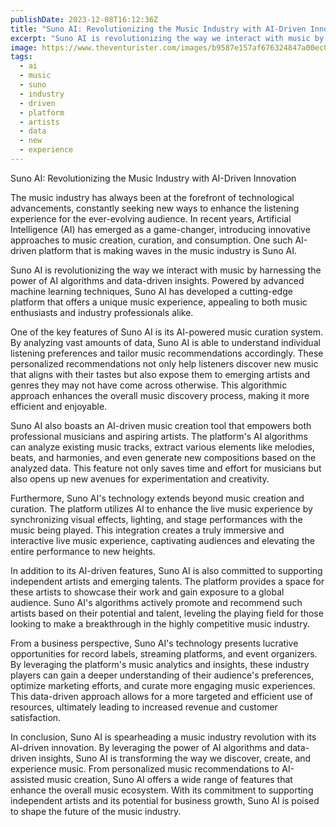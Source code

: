 ```yaml
---
publishDate: 2023-12-08T16:12:36Z
title: "Suno AI: Revolutionizing the Music Industry with AI-Driven Innovation"
excerpt: "Suno AI is revolutionizing the way we interact with music by harnessing the power of AI algorithms and data-driven insights. Powered by advanced machine learning techniques, Suno AI has developed a cutting-edge platform that offers a unique music experience, appealing to both music enthusiasts and industry professionals alike."
image: https://www.theventurister.com/images/b9587e157af676324847a00ec01a26be.png
tags:
  - ai
  - music
  - suno
  - industry
  - driven
  - platform
  - artists
  - data
  - new
  - experience
---
```


Suno AI: Revolutionizing the Music Industry with AI-Driven Innovation

The music industry has always been at the forefront of technological advancements, constantly seeking new ways to enhance the listening experience for the ever-evolving audience. In recent years, Artificial Intelligence (AI) has emerged as a game-changer, introducing innovative approaches to music creation, curation, and consumption. One such AI-driven platform that is making waves in the music industry is Suno AI.

Suno AI is revolutionizing the way we interact with music by harnessing the power of AI algorithms and data-driven insights. Powered by advanced machine learning techniques, Suno AI has developed a cutting-edge platform that offers a unique music experience, appealing to both music enthusiasts and industry professionals alike.

One of the key features of Suno AI is its AI-powered music curation system. By analyzing vast amounts of data, Suno AI is able to understand individual listening preferences and tailor music recommendations accordingly. These personalized recommendations not only help listeners discover new music that aligns with their tastes but also expose them to emerging artists and genres they may not have come across otherwise. This algorithmic approach enhances the overall music discovery process, making it more efficient and enjoyable.

Suno AI also boasts an AI-driven music creation tool that empowers both professional musicians and aspiring artists. The platform's AI algorithms can analyze existing music tracks, extract various elements like melodies, beats, and harmonies, and even generate new compositions based on the analyzed data. This feature not only saves time and effort for musicians but also opens up new avenues for experimentation and creativity.

Furthermore, Suno AI's technology extends beyond music creation and curation. The platform utilizes AI to enhance the live music experience by synchronizing visual effects, lighting, and stage performances with the music being played. This integration creates a truly immersive and interactive live music experience, captivating audiences and elevating the entire performance to new heights.

In addition to its AI-driven features, Suno AI is also committed to supporting independent artists and emerging talents. The platform provides a space for these artists to showcase their work and gain exposure to a global audience. Suno AI's algorithms actively promote and recommend such artists based on their potential and talent, leveling the playing field for those looking to make a breakthrough in the highly competitive music industry.

From a business perspective, Suno AI's technology presents lucrative opportunities for record labels, streaming platforms, and event organizers. By leveraging the platform's music analytics and insights, these industry players can gain a deeper understanding of their audience's preferences, optimize marketing efforts, and curate more engaging music experiences. This data-driven approach allows for a more targeted and efficient use of resources, ultimately leading to increased revenue and customer satisfaction.

In conclusion, Suno AI is spearheading a music industry revolution with its AI-driven innovation. By leveraging the power of AI algorithms and data-driven insights, Suno AI is transforming the way we discover, create, and experience music. From personalized music recommendations to AI-assisted music creation, Suno AI offers a wide range of features that enhance the overall music ecosystem. With its commitment to supporting independent artists and its potential for business growth, Suno AI is poised to shape the future of the music industry.
